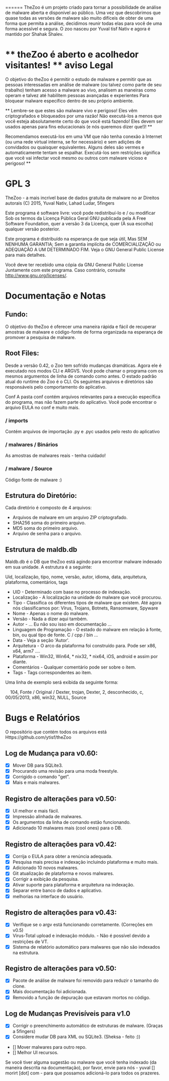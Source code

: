 ======
TheZoo é um projeto criado para tornar a possibilidade de análise de malware aberta e disponível ao público. Uma vez que descobrimos que quase todas as versões de malware são muito difíceis de obter de uma forma que permita a análise, decidimos reunir todas elas para você de uma forma acessível e segura.
O zoo nasceu por Yuval tisf Nativ e agora é mantido por Shahak Shalev.

** theZoo é aberto e acolhedor visitantes! **
aviso Legal
==========
O objetivo do theZoo é permitir o estudo de malware e permitir que as pessoas interessadas em análise de malware (ou talvez como parte de seu trabalho) tenham acesso a malware ao vivo, analisem as maneiras como operam e talvez até habilitem pessoas avançadas e experientes Para bloquear malware específico dentro de seu próprio ambiente.

** Lembre-se que estes são malware vivo e perigoso! Eles vêm criptografados e bloqueados por uma razão! Não executá-los a menos que você esteja absolutamente certo do que você está fazendo! Eles devem ser usados ​​apenas para fins educacionais (e nós queremos dizer que!)! **

Recomendamos executá-los em uma VM que não tenha conexão à Internet (ou uma rede virtual interna, se for necessário) e sem adições de convidados ou quaisquer equivalentes. Alguns deles são vermes e automaticamente tentam se espalhar. Executá-los sem restrições significa que você vai infectar você mesmo ou outros com malware vicioso e perigoso! **


GPL 3
======
TheZoo - a mais incrível base de dados gratuita de malware no ar
Direitos autorais (C) 2015, Yuval Nativ, Lahad Ludar, 5fingers

Este programa é software livre: você pode redistribuí-lo e / ou modificar
Sob os termos da Licença Pública Geral GNU publicada pela
A Free Software Foundation, quer a versão 3 da Licença, quer
(À sua escolha) qualquer versão posterior.

Este programa é distribuído na esperança de que seja útil,
Mas SEM NENHUMA GARANTIA; Sem a garantia implícita de
COMERCIALIZAÇÃO ou ADEQUAÇÃO A UM DETERMINADO FIM. Veja o
GNU General Public License para mais detalhes.

Você deve ter recebido uma cópia da GNU General Public License
Juntamente com este programa. Caso contrário, consulte <http://www.gnu.org/licenses/>.


Documentação e Notas
========================

## Fundo:
O objetivo do theZoo é oferecer uma maneira rápida e fácil de recuperar amostras de malware e código-fonte de forma organizada na esperança de promover a pesquisa de malware.

## Root Files:
Desde a versão 0.42, o Zoo tem sofrido mudanças dramáticas. Agora ele é executado nos modos CLI e ARGVS. Você pode chamar o programa com os mesmos argumentos de linha de comando como antes.
O estado padrão atual do runtime do Zoo é o CLI. Os seguintes arquivos e diretórios são responsáveis ​​pelo comportamento do aplicativo.

Conf
A pasta conf contém arquivos relevantes para a execução específica do programa, mas não fazem parte do aplicativo. Você pode encontrar o arquivo EULA no conf e muito mais.
### / imports
Contém arquivos de importação .py e .pyc usados ​​pelo resto do aplicativo
### / malwares / Binários
As amostras de malwares reais - tenha cuidado!
### / malware / Source
Código fonte de malware :)


## Estrutura do Diretório:
Cada diretório é composto de 4 arquivos:
- Arquivos de malware em um arquivo ZIP criptografado.
- SHA256 soma do primeiro arquivo.
- MD5 soma do primeiro arquivo.
- Arquivo de senha para o arquivo.



## Estrutura de maldb.db
Maldb.db é o DB que theZoo está agindo para encontrar malware indexado em sua unidade.
A estrutura é a seguinte:

Uid, localização, tipo, nome, versão, autor, idioma, data, arquitetura, plataforma, comentários, tags

- UID - Determinado com base no processo de indexação.
- Localização - A localização na unidade do malware que você procurou.
- Tipo - Classifica os diferentes tipos de malware que existem. Até agora nós classificamos por: Vírus, Trojans, Botnets, Ransomware, Spyware
- Nome - Apenas o nome do malware.
- Versão - Nada a dizer aqui também.
- Autor - ... Eu não sou isso em documentação ...
- Linguagem de Programação - O estado do malware em relação à fonte, bin, ou qual tipo de fonte. C / cpp / bin ...
- Data - Veja a seção 'Autor'.
- Arquitetura - O arco da plataforma foi construído para. Pode ser x86, x64, arm7 ....
- Plataforma - Win32, Win64, * nix32, * nix64, iOS, android e assim por diante.
- Comentários - Qualquer comentário pode ser sobre o item.
- Tags - Tags correspondentes ao item.

Uma linha de exemplo será exibida da seguinte forma:

    104, Fonte / Original / Dexter, trojan, Dexter, 2, desconhecido, c, 00/05/2013, x86, win32, NULL, Source

Bugs e Relatórios
=================
O repositório que contém todos os arquivos está
Https://github.com/ytisf/theZoo

## Log de Mudança para v0.60:
- [x] Mover DB para SQLite3.
- [x] Procurando uma revisão para uma moda freestyle.
- [x] Corrigido o comando "get".
- [x] Mais e mais malwares.

## Registro de alterações para v0.50:
- [x] UI melhor e mais fácil.
- [x] Impressão alinhada de malwares.
- [x] Os argumentos da linha de comando estão funcionando.
- [x] Adicionado 10 malwares mais (cool ones) para o DB.

## Registro de alterações para v0.42:
- [x] Corrija o EULA para obter a renúncia adequada.
- [x] Pesquisa mais precisa e indexação incluindo plataforma e muito mais.
- [x] Adicionado 10 novos malwares.
- [x] Git atualização de plataforma e novos malwares.
- [x] Corrigir a exibição da pesquisa.
- [x] Ativar suporte para plataforma e arquitetura na indexação.
- [x] Separar entre banco de dados e aplicativo.
- [x] melhorias na interface do usuário.

## Registro de alterações para v0.43:
- [X] Verifique se o argv está funcionando corretamente. (Correções em v0.5)
- [X] Virus-Total upload e indexação módulo. - Não é possível devido a restrições de VT.
- [X] Sistema de relatório automático para malwares que não são indexados na estrutura.

## Registro de alterações para v0.50:
- [X] Pacote de análise de malware foi removido para reduzir o tamanho do clone.
- [X] Mais documentação foi adicionada.
- [X] Removido a função de depuração que estavam mortos no código.

## Log de Mudanças Previsíveis para v1.0
- [X] Corrigir o preenchimento automático de estruturas de malware. (Graças a 5fingers)
- [X] Considere mudar DB para XML ou SQLite3. (Sheksa - feito :))
- [] Mover malwares para outro repo.
- [] Melhor UI recursos.

Se você tiver alguma sugestão ou malware que você tenha indexado (da maneira descrita na documentação), por favor, envie para nós - yuval [] morirt [dot] com - para que possamos adicioná-lo para todos os prazeres.